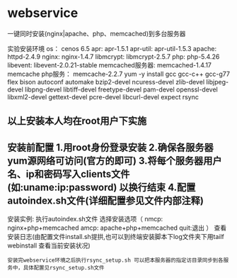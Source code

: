 webservice
==========

一键同时安装(nginx|apache、php、memcached)到多台服务器

实验安装环境
	os：			cenos 6.5
	apr: 			apr-1.5.1
	apr-util:  		apr-util-1.5.3
	apache:			httpd-2.4.9
	nginx:			nginx-1.4.7
	libmcrypt:		libmcrypt-2.5.7
	php:			php-5.4.26
	libevent:		libevent-2.0.21-stable
	memcached服务器:	memcached-1.4.17
	memcache php服务：	memcache-2.2.7
	yum -y install gcc gcc-c++ gcc-g77 flex bison autoconf automake bzip2-devel ncuress-devel zlib-devel libjpeg-devel libpng-devel libtiff-devel freetype-devel pam-devel openssl-devel libxml2-devel gettext-devel pcre-devel libcurl-devel expect rsync

以上安装本人均在root用户下实施
-----------------------------------------------------------------------------------------------------------
安装前配置
	1.用root身份登录安装
	2.确保各服务器yum源网络可访问(官方的即可)
	3.将每个服务器用户名、ip和密码写入clients文件(如:uname:ip:password) 以换行结束
	4.配置autoindex.sh文件(详细配置参见文件内部注释)
-----------------------------------------------------------------------------------------------------------
安装实例:
	执行autoindex.sh文件
	选择安装选项（ nmcp: nginx+php+memcached   amcp: apache+php+memcached  quit:退出 ）
	查看安装日志(由配置文件install.sh提拱,也可以到终端安装脚本下log文件夹下用tailf webinstall 查看当前安装状况)

	安装完webservice环境之后执行rsync_setup.sh 可以把本服务器的指定访目录同步到各服务中，具体配置见rsync_setup.sh文件
	
